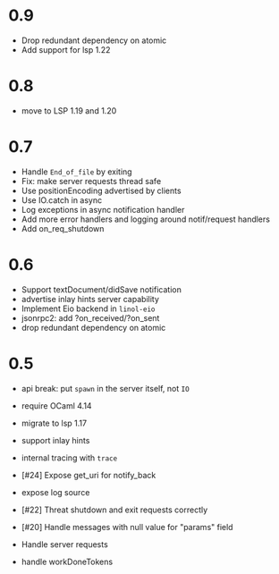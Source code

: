 
# 0.9

- Drop redundant dependency on atomic
- Add support for lsp 1.22

# 0.8

- move to LSP 1.19 and 1.20

# 0.7

- Handle `End_of_file` by exiting
- Fix: make server requests thread safe
- Use positionEncoding advertised by clients
- Use IO.catch in async
- Log exceptions in async notification handler
- Add more error handlers and logging around notif/request handlers
- Add on_req_shutdown

# 0.6

- Support textDocument/didSave notification
- advertise inlay hints server capability
- Implement Eio backend in `linol-eio`
- jsonrpc2: add ?on_received/?on_sent
- drop redundant dependency on atomic

# 0.5

- api break: put `spawn` in the server itself, not `IO`

- require OCaml 4.14
- migrate to lsp 1.17
- support inlay hints
- internal tracing with `trace`
- [#24] Expose get_uri for notify_back
- expose log source
- [#22] Threat shutdown and exit requests correctly
- [#20] Handle messages with null value for  "params" field
- Handle server requests
- handle workDoneTokens
